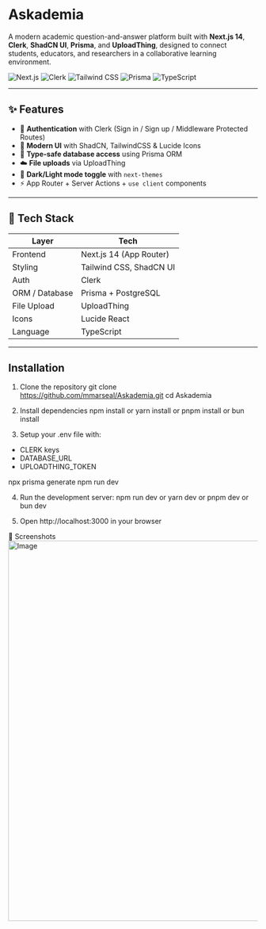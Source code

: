 # Askademia

A modern academic question-and-answer platform built with  **Next.js 14**, **Clerk**, **ShadCN UI**, **Prisma**, and **UploadThing**, designed to connect students, educators, and researchers in a collaborative learning environment.

![Next.js](https://img.shields.io/badge/Next.js-14-blue?logo=nextdotjs)
![Clerk](https://img.shields.io/badge/Auth-Clerk-blueviolet?logo=clerk)
![Tailwind CSS](https://img.shields.io/badge/TailwindCSS-3.x-06b6d4?logo=tailwindcss)
![Prisma](https://img.shields.io/badge/Prisma-ORM-2d3748?logo=prisma)
![TypeScript](https://img.shields.io/badge/TypeScript-5.x-3178c6?logo=typescript)

---

## ✨ Features

- 🔐 **Authentication** with Clerk (Sign in / Sign up / Middleware Protected Routes)
- 🎨 **Modern UI** with ShadCN, TailwindCSS & Lucide Icons
- 🧠 **Type-safe database access** using Prisma ORM
- ☁️ **File uploads** via UploadThing
- 🌙 **Dark/Light mode toggle** with `next-themes`
- ⚡ App Router + Server Actions + `use client` components

---

## 🧩 Tech Stack

| Layer           | Tech                        |
|-----------------|-----------------------------|
| Frontend        | Next.js 14 (App Router)     |
| Styling         | Tailwind CSS, ShadCN UI     |
| Auth            | Clerk                        |
| ORM / Database  | Prisma + PostgreSQL         |
| File Upload     | UploadThing                 |
| Icons           | Lucide React                |
| Language        | TypeScript                  |

---

## Installation
1. Clone the repository
git clone https://github.com/mmarseal/Askademia.git
cd Askademia

2. Install dependencies
npm install
or
yarn install
or
pnpm install
or
bun install

3. Setup your .env file with:
- CLERK keys
- DATABASE_URL
- UPLOADTHING_TOKEN

npx prisma generate
npm run dev

4. Run the development server:
npm run dev
or
yarn dev
or
pnpm dev
or
bun dev

5. Open http://localhost:3000 in your browser

📸 Screenshots
<img width="1366" height="768" alt="Image" src="https://github.com/user-attachments/assets/7332c226-a5e7-4ada-af0f-61742a58a30f" />


